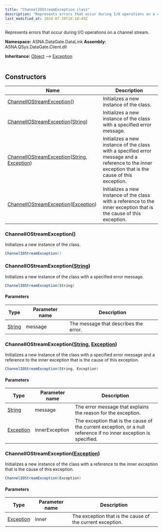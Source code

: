 ```yaml
---
title: "ChannelIOStreamException class"
description: "Represents errors that occur during I/O operations on a channel stream. "
last_modified_at: 2024-07-29T18:18:49Z
---
```


Represents errors that occur during I/O operations on a channel stream.

**Namespace:** ASNA.DataGate.DataLink
**Assembly:** ASNA.QSys.DataGate.Client.dll

**Inheritance:** [Object](https://docs.microsoft.com/en-us/dotnet/api/system.object) --> [Exception](https://docs.microsoft.com/en-us/dotnet/api/system.exception)
<br>
<br>

## Constructors

| Name | Description |
| --- | --- |
| [ChannelIOStreamException()](#channeliostreamexception) | Initializes a new instance of the  class.
| [ChannelIOStreamException](#channeliostreamexceptionstring)([String](https://docs.microsoft.com/en-us/dotnet/api/system.string)) | Initializes a new instance of the  class with a specified error message.
| [ChannelIOStreamException](#channeliostreamexceptionstring-exception)([String](https://docs.microsoft.com/en-us/dotnet/api/system.string), [Exception](https://docs.microsoft.com/en-us/dotnet/api/system.exception)) | Initializes a new instance of the  class with a specified error message and a reference to the inner exception that is the cause of this exception.
| [ChannelIOStreamException](#channeliostreamexceptionexception)([Exception](https://docs.microsoft.com/en-us/dotnet/api/system.exception)) | Initializes a new instance of the  class with a reference to the inner exception that is the cause of this exception.

### ChannelIOStreamException()

Initializes a new instance of the  class.

```cs
ChannelIOStreamException()
```

### ChannelIOStreamException([String](https://docs.microsoft.com/en-us/dotnet/api/system.string))

Initializes a new instance of the  class with a specified error message.

```cs
ChannelIOStreamException(String)
```

#### Parameters

| Type | Parameter name | Description
| --- | --- | ---
| [String](https://docs.microsoft.com/en-us/dotnet/api/system.string) | message | The message that describes the error.

### ChannelIOStreamException([String](https://docs.microsoft.com/en-us/dotnet/api/system.string), [Exception](https://docs.microsoft.com/en-us/dotnet/api/system.exception))

Initializes a new instance of the  class with a specified error message and a reference to the inner exception that is the cause of this exception.

```cs
ChannelIOStreamException(String, Exception)
```

#### Parameters

| Type | Parameter name | Description
| --- | --- | ---
| [String](https://docs.microsoft.com/en-us/dotnet/api/system.string) | message | The error message that explains the reason for the exception.
| [Exception](https://docs.microsoft.com/en-us/dotnet/api/system.exception) | innerException | The exception that is the cause of the current exception, or a null reference if no inner exception is specified.

### ChannelIOStreamException([Exception](https://docs.microsoft.com/en-us/dotnet/api/system.exception))

Initializes a new instance of the  class with a reference to the inner exception that is the cause of this exception.

```cs
ChannelIOStreamException(Exception)
```

#### Parameters

| Type | Parameter name | Description
| --- | --- | ---
| [Exception](https://docs.microsoft.com/en-us/dotnet/api/system.exception) | inner | The exception that is the cause of the current exception.
